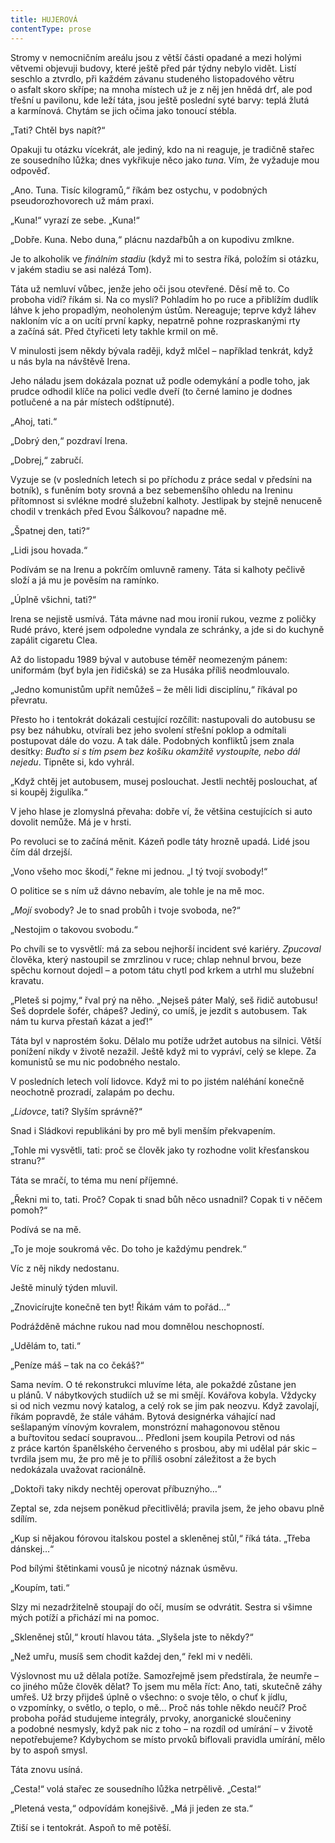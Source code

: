 ```yaml
---
title: HUJEROVÁ
contentType: prose
---
```


<section>

Stromy v nemocničním areálu jsou z větší části opadané a mezi holými větvemi objevuji budovy, které ještě před pár týdny nebylo vidět. Listí seschlo a ztvrdlo, při každém závanu studeného listopadového větru o asfalt skoro skřípe; na mnoha místech už je z něj jen hnědá drť, ale pod třešní u pavilonu, kde leží táta, jsou ještě poslední syté barvy: teplá žlutá a karmínová. Chytám se jich očima jako tonoucí stébla.

„Tati? Chtěl bys napít?“

Opakuji tu otázku vícekrát, ale jediný, kdo na ni reaguje, je tradičně stařec ze sousedního lůžka; dnes vykřikuje něco jako _tuna_. Vím, že vyžaduje mou odpověď.

„Ano. Tuna. Tisíc kilogramů,“ říkám bez ostychu, v podobných pseudorozhovorech už mám praxi.

„Kuna!“ vyrazí ze sebe. „Kuna!“

„Dobře. Kuna. Nebo duna,“ plácnu nazdařbůh a on kupodivu zmlkne.

Je to alkoholik ve _finálním stadiu_ (když mi to sestra říká, položím si otázku, v jakém stadiu se asi nalézá Tom).

Táta už nemluví vůbec, jenže jeho oči jsou otevřené. Děsí mě to. Co proboha vidí? říkám si. Na co myslí? Pohladím ho po ruce a přiblížím dudlík láhve k jeho propadlým, neoholeným ústům. Nereaguje; teprve když láhev nakloním víc a on ucítí první kapky, nepatrně pohne rozpraskanými rty a začíná sát. Před čtyřiceti lety takhle krmil on mě.

</section>

<section>

V minulosti jsem někdy bývala raději, když mlčel – například tenkrát, když u nás byla na návštěvě Irena.

Jeho náladu jsem dokázala poznat už podle odemykání a podle toho, jak prudce odhodil klíče na polici vedle dveří (to černé lamino je dodnes potlučené a na pár místech odštípnuté).

„Ahoj, tati.“

„Dobrý den,“ pozdraví Irena.

„Dobrej,“ zabručí.

Vyzuje se (v posledních letech si po příchodu z práce sedal v předsíni na botník), s funěním boty srovná a bez sebemenšího ohledu na Ireninu přítomnost si svlékne modré služební kalhoty. Jestlipak by stejně nenuceně chodil v trenkách před Evou Šálkovou? napadne mě.

„Špatnej den, tati?“

„Lidi jsou hovada.“

Podívám se na Irenu a pokrčím omluvně rameny. Táta si kalhoty pečlivě složí a já mu je pověsím na ramínko.

„Úplně všichni, tati?“

Irena se nejistě usmívá. Táta mávne nad mou ironií rukou, vezme z poličky Rudé právo, které jsem odpoledne vyndala ze schránky, a jde si do kuchyně zapálit cigaretu Clea.

Až do listopadu 1989 býval v autobuse téměř neomezeným pánem: uniformám (byť byla jen řidičská) se za Husáka příliš neodmlouvalo.

„Jedno komunistům upřít nemůžeš – že měli lidi disciplínu,“ říkával po převratu.

Přesto ho i tentokrát dokázali cestující rozčílit: nastupovali do autobusu se psy bez náhubku, otvírali bez jeho svolení střešní poklop a odmítali postupovat dále do vozu. A tak dále. Podobných konfliktů jsem znala desítky: _Buďto si s tím psem bez košíku okamžitě vystoupíte, nebo dál nejedu_. Tipněte si, kdo vyhrál.

„Když chtěj jet autobusem, musej poslouchat. Jestli nechtěj poslouchat, ať si koupěj žigulíka.“

V jeho hlase je zlomyslná převaha: dobře ví, že většina cestujících si auto dovolit nemůže. Má je v hrsti.

Po revoluci se to začíná měnit. Kázeň podle táty hrozně upadá. Lidé jsou čím dál drzejší.

„Vono všeho moc škodí,“ řekne mi jednou. „I tý tvojí svobody!“

O politice se s ním už dávno nebavím, ale tohle je na mě moc.

„_Mojí_ svobody? Je to snad probůh i tvoje svoboda, ne?“

„Nestojim o takovou svobodu.“

Po chvíli se to vysvětlí: má za sebou nejhorší incident své kariéry. _Zpucoval_ člověka, který nastoupil se zmrzlinou v ruce; chlap nehnul brvou, beze spěchu kornout dojedl – a potom tátu chytl pod krkem a utrhl mu služební kravatu.

„Pleteš si pojmy,“ řval prý na něho. „Nejseš páter Malý, seš řidič autobusu! Seš doprdele šofér, chápeš? Jediný, co umíš, je jezdit s autobusem. Tak nám tu kurva přestaň kázat a jeď!“

Táta byl v naprostém šoku. Dělalo mu potíže udržet autobus na silnici. Větší ponížení nikdy v životě nezažil. Ještě když mi to vypráví, celý se klepe. Za komunistů se mu nic podobného nestalo.

</section>

<section>

V posledních letech volí lidovce. Když mi to po jistém naléhání konečně neochotně prozradí, zalapám po dechu.

„_Lidovce_, tati? Slyším správně?“

Snad i Sládkovi republikáni by pro mě byli menším překvapením.

„Tohle mi vysvětli, tati: proč se člověk jako ty rozhodne volit křesťanskou stranu?“

Táta se mračí, to téma mu není příjemné.

„Řekni mi to, tati. Proč? Copak ti snad bůh něco usnadnil? Copak ti v něčem pomoh?“

Podívá se na mě.

„To je moje soukromá věc. Do toho je každýmu pendrek.“

Víc z něj nikdy nedostanu.

</section>

<section>

Ještě minulý týden mluvil.

„Znovicírujte konečně ten byt! Řikám vám to pořád…“

Podrážděně máchne rukou nad mou domnělou neschopností.

„Udělám to, tati.“

„Peníze máš – tak na co čekáš?“

Sama nevím. O té rekonstrukci mluvíme léta, ale pokaždé zůstane jen u plánů. V nábytkových studiích už se mi smějí. Kovářova kobyla. Vždycky si od nich vezmu nový katalog, a celý rok se jim pak neozvu. Když zavolají, říkám popravdě, že stále váhám. Bytová designérka váhající nad sešlapaným vínovým kovralem, monstrózní mahagonovou stěnou a buřtovitou sedací soupravou… Předloni jsem koupila Petrovi od nás z práce kartón španělského červeného s prosbou, aby mi udělal pár skic – tvrdila jsem mu, že pro mě je to příliš osobní záležitost a že bych nedokázala uvažovat racionálně.

„Doktoři taky nikdy nechtěj operovat příbuznýho…“

Zeptal se, zda nejsem poněkud přecitlivělá; pravila jsem, že jeho obavu plně sdílím.

„Kup si nějakou fórovou italskou postel a skleněnej stůl,“ říká táta. „Třeba dánskej…“

Pod bílými štětinkami vousů je nicotný náznak úsměvu.

„Koupím, tati.“

Slzy mi nezadržitelně stoupají do očí, musím se odvrátit. Sestra si všimne mých potíží a přichází mi na pomoc.

„Skleněnej stůl,“ kroutí hlavou táta. „Slyšela jste to někdy?“

„Než umřu, musíš sem chodit každej den,“ řekl mi v neděli.

Výslovnost mu už dělala potíže. Samozřejmě jsem předstírala, že neumře – co jiného může člověk dělat? To jsem mu měla říct: Ano, tati, skutečně záhy umřeš. Už brzy přijdeš úplně o všechno: o svoje tělo, o chuť k jídlu, o vzpomínky, o světlo, o teplo, o mě… Proč nás tohle někdo neučí? Proč proboha pořád studujeme integrály, prvoky, anorganické sloučeniny a podobné nesmysly, když pak nic z toho – na rozdíl od umírání – v životě nepotřebujeme? Kdybychom se místo prvoků biflovali pravidla umírání, mělo by to aspoň smysl.

Táta znovu usíná.

„Cesta!“ volá stařec ze sousedního lůžka netrpělivě. „Cesta!“

„Pletená vesta,“ odpovídám konejšivě. „Má ji jeden ze sta.“

Ztiší se i tentokrát. Aspoň to mě potěší.

</section>
